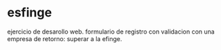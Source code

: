 # esfinge

ejercicio de desarollo web. formulario de registro con validacion con una empresa de retorno: superar a la efinge.
